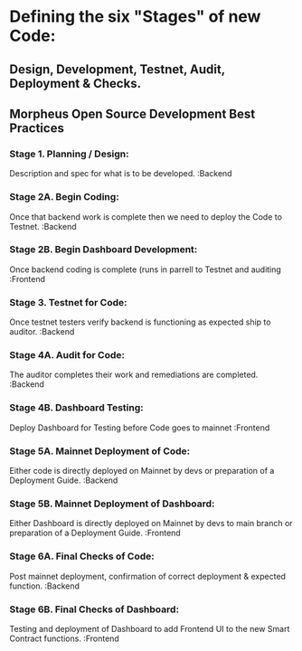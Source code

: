 # Defining the six "Stages" of new Code: 
## Design, Development, Testnet, Audit, Deployment & Checks.

## Morpheus Open Source Development Best Practices 

### Stage 1. Planning / Design: 
Description and spec for what is to be developed. :Backend

### Stage 2A. Begin Coding: 
Once that backend work is complete then we need to deploy the Code to Testnet. :Backend
### Stage 2B. Begin Dashboard Development: 
Once backend coding is complete (runs in parrell to Testnet and auditing :Frontend 

### Stage 3. Testnet for Code: 
Once testnet testers verify backend is functioning as expected ship to auditor. :Backend

### Stage 4A. Audit for Code: 
The auditor completes their work and remediations are completed. :Backend
### Stage 4B. Dashboard Testing: 
Deploy Dashboard for Testing before Code goes to mainnet :Frontend 

### Stage 5A. Mainnet Deployment of Code: 
Either code is directly deployed on Mainnet by devs or preparation of a Deployment Guide. :Backend
### Stage 5B. Mainnet Deployment of Dashboard: 
Either Dashboard is directly deployed on Mainnet by devs to main branch or preparation of a Deployment Guide. :Frontend

### Stage 6A. Final Checks of Code: 
Post mainnet deployment, confirmation of correct deployment & expected function. :Backend
### Stage 6B. Final Checks of Dashboard: 
Testing and deployment of Dashboard to add Frontend UI to the new Smart Contract functions. :Frontend

